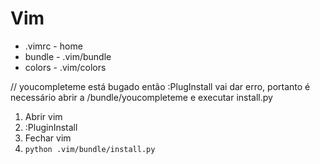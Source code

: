 # Vim

* .vimrc - home
* bundle - .vim/bundle
* colors - .vim/colors

// youcompleteme está bugado então :PlugInstall vai dar erro, portanto é necessário abrir a /bundle/youcompleteme e executar install.py

1. Abrir vim
2. :PluginInstall
3. Fechar vim
4. ```python .vim/bundle/install.py ```
